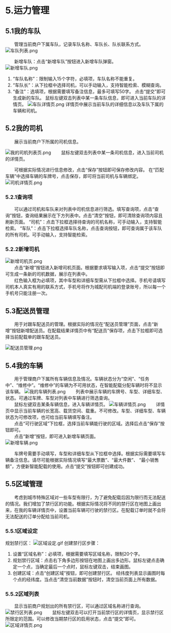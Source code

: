 # 5.运力管理

## 5.1我的车队
&emsp;&emsp;管理当前商户下属车队，记录车队名称、车队长、队长联系方式。
![车队列表.png](https://i.loli.net/2019/01/15/5c3dadc8a49be.png)  

&emsp;&emsp;新增车队：点击“新增车队”按钮进入新增车队弹窗。  
![新增车队.png](https://i.loli.net/2019/01/15/5c3dadc8c45e6.png)
1. “车队名称”：限制输入15个字符，必填项，车队名称不能重复。
2. “车队长”：从下拉框中选择司机，可以手动输入，支持智能检索、模糊查询。
3. “备注”：选填项，根据需要填写备注信息，最多可填写50字。
点击“提交”即可生成新的车队。
鼠标左键双击列表中某一条车队信息，即可进入当前车队的详情页。
![车队详情页.png](https://i.loli.net/2019/01/15/5c3dadc8e20d2.png)
详情页中展示当前车队的详细信息以及车队下属的车辆和司机。

## 5.2我的司机
&emsp;&emsp;展示当前商户下所属的司机信息。

![我的司机列表页.png](https://i.loli.net/2019/01/15/5c3dadc8e5edd.png)
&emsp;&emsp;鼠标左键双击列表中某一条司机信息，进入当前司机的详情页。



&emsp;&emsp;可根据实际情况进行信息修改，点击“保存”按钮即可保存修改内容。
在“匹配车辆”中选择车辆的车牌号，点击保存，即可将当前司机与车辆绑定。
![司机详情页.png](https://i.loli.net/2019/01/15/5c3dadda3d46b.png)
### 5.2.1查询项
&emsp;&emsp;可以通过司机和车队来对列表中司机信息进行筛选。填写查询项，点击“查询”按钮，查询结果展示在下方列表中。点击“清空”按钮，即可清除查询项内容且刷新页面。
“司机”：点击下拉框选择待查询的司机名称，可手动输入，支持智能检索。
“车队”：点击下拉框选择车队名称，点击查询按钮，即可查询属于该车队的所有司机。可手动输入，支持智能检索。

### 5.2.2新增司机
![新增司机页.png](https://i.loli.net/2019/01/15/5c3dadc8c7c48.png)  
&emsp;&emsp;点击“新增”按钮进入新增司机页面。根据要求填写输入项，点击“提交”按钮即可生成一条新的司机数据，展示在列表中。  
&emsp;&emsp;红色输入框为必填项，其中车型和详细车型需从下拉框中选择。手机号请填写司机本人真实有用的联系方式，手机号将作为城配司机端的登录账号，所以每一个手机号只能注册一次。

## 5.3配送员管理
&emsp;&emsp;用于对跟车配送员的管理。根据实际的情况在“配送员管理”页面，点击“新增”按钮新增配送员。在配载结果详情页中有“配送员”保存项，点击下拉框即可选择当前配载单的跟车配送员。
  
![配送员管理.png](https://i.loli.net/2019/03/26/5c99d86aef8c4.png) 
## 5.4我的车辆
&emsp;&emsp;用于管理商户下属所有车辆信息及情况。车辆状态分为“空闲”、“任务中”、“维修中”。“维修中”的车辆为不可用状态，在智能配载分配车辆时将不显示该车辆。
![我的车辆列表.png](https://i.loli.net/2019/01/15/5c3dadc8e3d1e.png)
&emsp;&emsp;列表中展示车辆的车牌号、车型、详细车型、状态。可通过车牌、车型对列表中车辆进行筛选查询。  
&emsp;&emsp;鼠标左键双击某条车辆信息，进入车辆详情页。
![车辆详情页.png](https://i.loli.net/2019/01/15/5c3dadc8c60fa.png)
&emsp;&emsp;详情页中显示当前车辆的长宽高、载货空间、载重。不可修改。车型、详细车型、车辆状态为可修改项，也可给当前车辆填写备注。  
&emsp;&emsp;点击“可行驶区域”下拉框，选择当前车辆能行驶的区域。选择后点击“保存”按钮即可。  
&emsp;&emsp;点击“新增”按钮，即可进入新增车辆页面。  
![新增车辆.png](https://i.loli.net/2019/01/15/5c3dadc8ce472.png)  

&emsp;&emsp;车牌号需要手动填写，车型和详细车型从下拉框中选择。根据实际需要填写车辆备注信息。请尽可能根据实际情况填写“最大票数”、“最大件数”、 “最小销售额”，方便新智能配载的使用。点击“提交”按钮即可创建成功。  

## 5.5区域管理
&emsp;&emsp;考虑到城市特殊区域对一些车型有限行，为了避免配载后因为限行而无法配送的情况。我们增加了禁行区的功能。根据实际情况将不同的禁行区在地图上画出来，在我的车辆详情页中，设置当前车辆可行驶的禁行区。在配载订单时就不会将无法配送的订单分配给当前司机。

### 5.5.1区域设定
规划禁行区：
![区域设定.gif](https://i.loli.net/2019/01/15/5c3dac9f50960.gif)
创建禁行区步骤：
1. 设置“区域名称”：必填项，根据需要填写区域名称，限制20个字。
2. 规划禁行区域：点击右下角多边形按钮在地图上画出多边形。鼠标左键点击确定一个点，当确定最后一个点时，鼠标左键双击，结束画图。
3. 创建区域：点击“创建区域”按钮，即可创建禁行区。
经纬度列表显示画图时每个点的经纬度。当点击“清空当前数据”按钮时，清空当前页面上所有数据。

### 5.5.2区域列表
&emsp;&emsp;显示当前商户规划出的所有禁行区，可以通过区域名称进行查询。
![禁行区列表.png](https://i.loli.net/2019/01/15/5c3dac9e93436.png)
&emsp;&emsp;鼠标左键双击可以打开当前禁行区的详情页，显示禁行区所限定的范围。可以修改当期禁行区的启用状态，点击“提交”即可。
![区域详情页.png](https://i.loli.net/2019/01/15/5c3dac9eea331.png)

